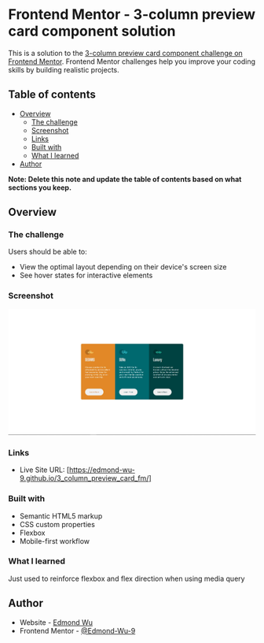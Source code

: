 # Frontend Mentor - 3-column preview card component solution

This is a solution to the [3-column preview card component challenge on Frontend Mentor](https://www.frontendmentor.io/challenges/3column-preview-card-component-pH92eAR2-). Frontend Mentor challenges help you improve your coding skills by building realistic projects. 

## Table of contents

- [Overview](#overview)
  - [The challenge](#the-challenge)
  - [Screenshot](#screenshot)
  - [Links](#links)
  - [Built with](#built-with)
  - [What I learned](#what-i-learned)
- [Author](#author)

**Note: Delete this note and update the table of contents based on what sections you keep.**

## Overview

### The challenge

Users should be able to:

- View the optimal layout depending on their device's screen size
- See hover states for interactive elements

### Screenshot

![](./images/finished_sc.JPG)

### Links

- Live Site URL: [https://edmond-wu-9.github.io/3_column_preview_card_fm/]
### Built with

- Semantic HTML5 markup
- CSS custom properties
- Flexbox
- Mobile-first workflow

### What I learned

Just used to reinforce flexbox and flex direction when using media query 

## Author

- Website - [Edmond Wu](https://www.your-site.com)
- Frontend Mentor - [@Edmond-Wu-9](https://www.frontendmentor.io/profile/yourusername)
